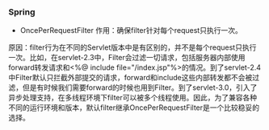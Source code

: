 ### Spring

* OncePerRequestFilter
作用：确保filter针对每个request只执行一次。

原因：filter行为在不同的Servlet版本中是有区别的，并不是每个request只执行一次。比如，在servlet-2.3中，Filter会过滤一切请求，包括服务器内部使用forward转发请求和<%@ include file="/index.jsp"%>的情况。到了servlet-2.4中Filter默认只拦截外部提交的请求，forward和include这些内部转发都不会被过滤，但是有时候我们需要forward的时候也用到Filter。到了servlet-3.0，引入了异步处理支持，在多线程环境下filter可以被多个线程使用。因此，为了兼容各种不同的运行环境和版本，默认filter继承OncePerRequestFilter是一个比较稳妥的选择。
